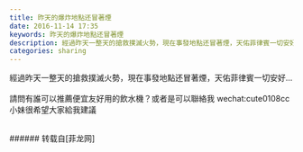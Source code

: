 ```yaml
---
title: 昨天的爆炸地點还冒著煙
date: 2016-11-14 17:35
keywords: 昨天的爆炸地點还冒著煙
description: 經過昨天一整天的搶救撲滅火勢，現在事發地點还冒著煙，天佑菲律賓一切安好...請問有誰可以推薦便宜友好用的飲水機？或者是可以聯絡我 wechat:cute0108cc 小妹很希望大家給我建議
categories: sharing
---
```

<td class="t_f" id="postmessage_426522">

經過昨天一整天的搶救撲滅火勢，現在事發地點还冒著煙，天佑菲律賓一切安好...<br/>
<br/>
請問有誰可以推薦便宜友好用的飲水機？或者是可以聯絡我 wechat:cute0108cc 小妹很希望大家給我建議<br/>
<br/>
<img alt="" border="0" class="zoom" data-cf-modified-60a16af62b183428773446d8-="" file="http://www.flw.ph/data/appbyme/upload/image/201611/14/cpAeSzMRio3C.jpg" id="aimg_zddg5" lazyloadthumb="1" onclick="" onmouseover="" src="http://www.flw.ph/data/appbyme/upload/image/201611/14/cpAeSzMRio3C.jpg"/><br/>
<img alt="" border="0" class="zoom" data-cf-modified-60a16af62b183428773446d8-="" file="http://www.flw.ph/data/appbyme/upload/image/201611/14/Z3dbk5Iszqd7.jpg" id="aimg_Y2o9K" lazyloadthumb="1" onclick="" onmouseover="" src="http://www.flw.ph/data/appbyme/upload/image/201611/14/Z3dbk5Iszqd7.jpg"/><br/>
</td>
###### 转载自[菲龙网]